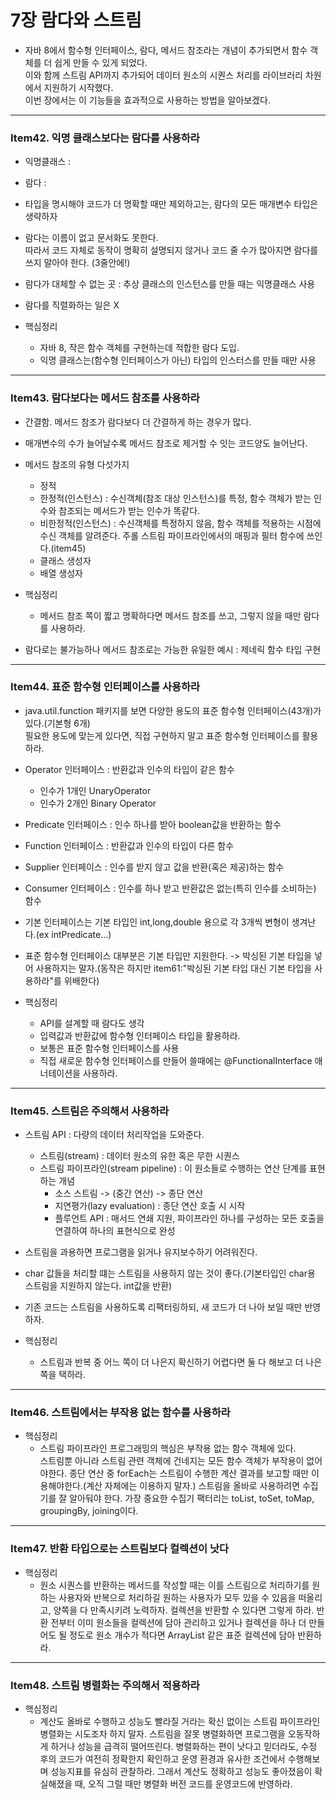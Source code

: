 # 7장 람다와 스트림
- 자바 8에서 함수형 인터페이스, 람다, 메서드 참조라는 개념이 추가되면서 함수 객체를 더 쉽게 만들 수 있게 되었다.   
  이와 함께 스트림 API까지 추가되어 데이터 원소의 시퀀스 처리를 라이브러리 차원에서 지원하기 시작했다.   
  이번 장에서는 이 기능들을 효과적으로 사용하는 방법을 알아보겠다.
  
---  
### Item42. 익명 클래스보다는 람다를 사용하라 
- 익명클래스 : 
- 람다 :
- 타입을 명시해야 코드가 더 명확할 때만 제외하고는, 람다의 모든 매개변수 타입은 생략하자
- 람다는 이름이 없고 문서화도 못한다.   
  따라서 코드 자체로 동작이 명확히 설명되지 않거나 코드 줄 수가 많아지면 람다를 쓰지 말아야 한다. (3줄안에!)
- 람다가 대체할 수 없는 곳 : 추상 클래스의 인스턴스를 만들 때는 익명클래스 사용
- 람다를 직렬화하는 일은 X

- 핵심정리
    - 자바 8, 작은 함수 객체를 구현하는데 적합한 람다 도입. 
    - 익명 클래스는(함수형 인터페이스가 아닌) 타입의 인스터스를 만들 때만 사용

---  
### Item43. 람다보다는 메서드 참조를 사용하라
- 간결함. 메서드 참조가 람다보다 더 간결하게 하는 경우가 많다.
- 매개변수의 수가 늘어날수록 메서드 참조로 제거할 수 잇는 코드양도 늘어난다.
- 메서드 참조의 유형 다섯가지
    - 정적
    - 한정적(인스턴스) : 수신객체(참조 대상 인스턴스)를 특정, 함수 객체가 받는 인수와 참조되는 메서드가 받는 인수가 똑같다.
    - 비한정적(인스턴스) : 수신객체를 특정하지 않음, 함수 객체를 적용하는 시점에 수신 객체를 알려준다. 주롤 스트림 파이프라인에서의 매핑과 필터 함수에 쓰인다.(item45)
    - 클래스 생성자
    - 배열 생성자

- 핵심정리
    - 메서드 참조 쪽이 짧고 명확하다면 메서드 참조를 쓰고, 그렇지 않을 때만 람다를 사용하라.
    
- 람다로는 불가능하나 메서드 참조로는 가능한 유일한 예시 : 제네릭 함수 타입 구현

---  
### Item44. 표준 함수형 인터페이스를 사용하라
- java.util.function 패키지를 보면 다양한 용도의 표준 함수형 인터페이스(43개)가 있다.(기본형 6개)   
  필요한 용도에 맞는게 있다면, 직접 구현하지 말고 표준 함수형 인터페이스를 활용하라.
  
- Operator 인터페이스 : 반환값과 인수의 타입이 같은 함수
    - 인수가 1개인 UnaryOperator
    - 인수가 2개인 Binary Operator
- Predicate 인터페이스 : 인수 하나를 받아 boolean값을 반환하는 함수
- Function 인터페이스 : 반환값과 인수의 타입이 다른 함수
- Supplier 인터페이스 : 인수를 받지 않고 값을 반환(혹은 제공)하는 함수
- Consumer 인터페이스 : 인수를 하나 받고 반환값은 없는(특히 인수를 소비하는) 함수

+ 기본 인터페이스는 기본 타입인 int,long,double 용으로 각 3개씩 변형이 생겨난다.(ex intPredicate...)

- 표준 함수형 인터페이스 대부분은 기본 타입만 지원한다. -> 박싱된 기본 타입을 넣어 사용하지는 말자.(동작은 하지만 item61:"박싱된 기본 타입 대신 기본 타입을 사용하라"를 위배한다)

- 핵심정리
    - API를 설계할 때 람다도 생각
    - 입력값과 반환값에 함수형 인터페이스 타입을 활용하라.
    - 보통은 표준 함수형 인터페이스를 사용
    - 직접 새로운 함수형 인터페이스를 만들어 쓸때에는 @FunctionalInterface 애너테이션을 사용하라.
    
---  
### Item45. 스트림은 주의해서 사용하라
- 스트림 API : 다량의 데이터 처리작업을 도와준다.
    - 스트림(stream) : 데이터 원소의 유한 혹은 무한 시퀀스
    - 스트림 파이프라인(stream pipeline) :  이 원소들로 수행하는 연산 단계를 표현하는 개념
        - 소스 스트림 -> (중간 연산) -> 종단 연산
        - 지연평가(lazy evaluation) : 종단 연산 호출 시 시작
        - 플루언트 API : 매서드 연쇄 지원, 파이프라인 하나를 구성하는 모든 호출을 연결하여 하나의 표현식으로 완성
        
- 스트림을 과용하면 프로그램을 읽거나 유지보수하기 어려워진다.
        
- char 값들을 처리할 떄는 스트림을 사용하지 않는 것이 좋다.(기본타입인 char용 스트림을 지원하지 않는다. int값을 반환)
- 기존 코드는 스트림을 사용하도록 리팩터링하되, 새 코드가  더 나아 보일 때만 반영하자.

- 핵심정리
    - 스트림과 반복 중 어느 쪽이 더 나은지 확신하기 어렵다면 둘 다 해보고 더 나은 쪽을 택하라. 

---  
### Item46. 스트림에서는 부작용 없는 함수를 사용하라

- 핵심정리
    - 스트림 파이프라인 프로그래밍의 핵심은 부작용 없는 함수 객체에 있다.   
      스트림뿐 아니라 스트림 관련 객체에 건네지는 모든 함수 객체가 부작용이 없어야한다.
      종단 연산 중 forEach는 스트림이 수행한 계산 결과를 보고할 때만 이용해야한다.(계산 자체에는 이용하지 말자.)
      스트림을 올바로 사용하려면 수집기를 잘 알아둬야 한다. 가장 중요한 수집기 팩터리는 toList, toSet, toMap, groupingBy, joining이다.
      
---  
### Item47. 반환 타입으로는 스트림보다 컬렉션이 낫다
- 핵심정리
    - 원소 시퀀스를 반환하는 메서드를 작성할 때는
      이를 스트림으로 처리하기를 원하는 사용자와 반복으로 처리하길 원하는 사용자가 모두 있을 수 있음을 떠올리고,
      양쪽을 다 만족시키려 노력하자. 컬렉션을 반환할 수 있다면 그렇게 하라.
      반환 전부터 이미 원소들을 컬렉션에 담아 관리하고 있거나 
      컬렉션을 하나 더 만들어도 될 정도로 원소 개수가 적다면 ArrayList 같은 표준 컬렉션에 담아 반환하라.
      
---  
### Item48. 스트림 병렬화는 주의해서 적용하라
- 핵심정리
    - 계산도 올바로 수행하고 성능도 빨라질 거라는 확신 없이는 스트림 파이프라인 병렬화는 시도조차 하지 말자.
      스트림을 잘못 병렬화하면 프로그램을 오동작하게 하거나 성능을 급격히 떨어뜨린다. 
      병렬화하는 편이 낫다고 믿더라도, 수정 후의 코드가 여전히 정확한지 확인하고 운영 환경과 유사한 조건에서 수행해보며 성능지표를 유심히 관찰하라.
      그래서 계산도 정확하고 성능도 좋아졌음이 확실해졌을 때, 오직 그럴 때만 병렬화 버전 코드를 운영코드에 반영하라.